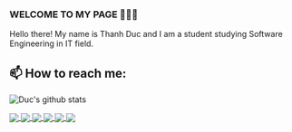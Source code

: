 ### WELCOME TO MY PAGE 👋👋👋
Hello there! My name is Thanh Duc and I am a student studying Software Engineering in IT field.<br>
## 📫 How to reach me: 

<!--[![Linkedin](https://i.stack.imgur.com/gVE0j.png) LinkedIn](https://www.linkedin.com/in/vietnguyen-tum/) [![GitHub](https://i.stack.imgur.com/tskMh.png) GitHub](https://github.com/uvipen/) [![Youtube](https://github.com/uvipen/introduction/blob/main/Youtube.png) Youtube](https://www.youtube.com/channel/UC66_4puPl1OFS3YAeZ7tRdw)-->



![Duc's github stats](https://github-readme-stats-git-masterrstaa-rickstaa.vercel.app/api?username=Yezuss&show_icons=true&theme=tokyonight&hide=contribs,prs,issues)



<a href="https://github.com/Yezuss/CHAT_APP">
  <!-- Change the `github-readme-stats.anuraghazra1.vercel.app` to `github-readme-stats.vercel.app`  -->
  <img align="center" src="https://github-readme-stats.anuraghazra1.vercel.app/api/pin/?username=Yezuss&repo=CHAT_APP&theme=merko" />
</a>

<a href="https://github.com/Yezuss/Clothing-e-commerce-website">
  <!-- Change the `github-readme-stats.anuraghazra1.vercel.app` to `github-readme-stats.vercel.app`  -->
  <img align="center" src="https://github-readme-stats.anuraghazra1.vercel.app/api/pin/?username=Yezuss&repo=Clothing-e-commerce-website&theme=gruvbox" />
</a>    
<a href="https://github.com/Yezuss/Tourism_management_application">
  <!-- Change the `github-readme-stats.anuraghazra1.vercel.app` to `github-readme-stats.vercel.app`  -->
  <img align="center" src="https://github-readme-stats.anuraghazra1.vercel.app/api/pin/?username=Yezuss&repo=Tourism_management_application&theme=dark" />
</a>

<a href="https://github.com/Yezuss/Fashion_store_management_application">
  <!-- Change the `github-readme-stats.anuraghazra1.vercel.app` to `github-readme-stats.vercel.app`  -->
  <img align="center" src="https://github-readme-stats.anuraghazra1.vercel.app/api/pin/?username=Yezuss&repo=Fashion_store_management_application&theme=onedark" />
</a>    
<a href="https://github.com/Yezuss/CHAT_WEB">
  <!-- Change the `github-readme-stats.anuraghazra1.vercel.app` to `github-readme-stats.vercel.app`  -->
  <img align="center" src="https://github-readme-stats.anuraghazra1.vercel.app/api/pin/?username=Yezuss&repo=CHAT_WEB&theme=cobalt" />
</a>

<a href="https://github.com/Yezuss/NOTE_APP_ANDROID">
  <!-- Change the `github-readme-stats.anuraghazra1.vercel.app` to `github-readme-stats.vercel.app`  -->
  <img align="center" src="https://github-readme-stats.anuraghazra1.vercel.app/api/pin/?username=Yezuss&repo=NOTE_APP_ANDROID&theme=synthwave" />
</a>    

